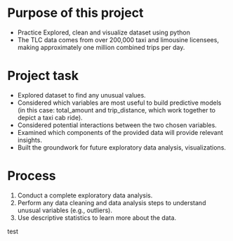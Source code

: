 # Purpose of this project
- Practice Explored, clean and visualize dataset using python
- The TLC data comes from over 200,000 taxi and limousine licensees, making approximately one million combined trips per day. 

# Project task
- Explored dataset to find any unusual values.
- Considered which variables are most useful to build predictive models (in this case: total_amount and trip_distance, which work together to depict a taxi cab ride).
- Considered potential interactions between the two chosen variables.
- Examined which components of the provided data will provide relevant insights.
- Built the groundwork for future exploratory data analysis, visualizations.
# Process
1. Conduct a complete exploratory data analysis.
2. Perform any data cleaning and data analysis steps to understand unusual variables (e.g., outliers).
3. Use descriptive statistics to learn more about the data. 

test